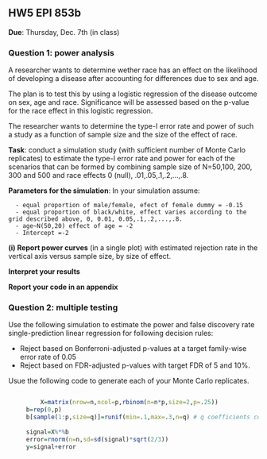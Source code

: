 ## HW5 EPI 853b

**Due**: Thursday, Dec. 7th (in class)


### Question 1: power analysis


A researcher wants to determine wether race has an effect on the likelihood of
developing a disease after accounting for differences due to sex and age.

The plan is to test this by using a logistic regression of the disease outcome on sex, age and race. Significance will be assessed
based on the p-value for the race effect in this logistic regression.

The researcher wants to determine the type-I error rate and power of such a study as a function
of sample size and the size of the effect of race.


**Task**: conduct a simulation study (with sufficient number of Monte Carlo replicates) to estimate
the type-I error rate and power for  each of the scenarios that can be formed by
combining sample size of N=50,100, 200, 300 and 500 and race effects 0 (null), .01,.05,.1,.2,...,.8. 

**Parameters for the simulation**: In your simulation assume:

      - equal proportion of male/female, efect of female dummy = -0.15
      - equal proportion of black/white, effect varies according to the grid described above, 0, 0.01, 0.05,.1,.2,...,.8.
      - age~N(50,20) effect of age = -2
      - Intercept =-2
    

**(i) Report power curves** (in a single plot) with estimated rejection rate in the vertical axis versus sample size, by size of effect.

**Interpret your results**

**Report your code in an appendix**



### Question 2: multiple testing

Use the following simulation to estimate the power and false discovery rate single-prediction linear regression for
following decision rules:

  - Reject based on Bonferroni-adjusted p-values at a target family-wise error rate of 0.05
  - Reject based on FDR-adjusted p-values with target FDR of 5 and 10%.


Usue the following code to generate each of your Monte Carlo replicates.

```r

         X=matrix(nrow=n,ncol=p,rbinom(n=n*p,size=2,p=.25))
	 b=rep(0,p)
	 b[sample(1:p,size=q)]=runif(min=.1,max=.3,n=q) # q coefficients come from Ha, the rest from H0
		
	 signal=X%*%b
	 error=rnorm(n=n,sd=sd(signal)*sqrt(2/3))
	 y=signal+error

```
